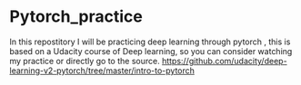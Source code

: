 # Pytorch_practice
In this repostitory I will be practicing deep learning through pytorch , this is based on a Udacity course of Deep learning, so you can consider watching my practice or directly go to the source. https://github.com/udacity/deep-learning-v2-pytorch/tree/master/intro-to-pytorch
